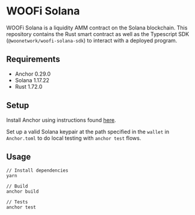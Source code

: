 # WOOFi Solana

WOOFi Solana is a liquidity AMM contract on the Solana blockchain.
This repository contains the Rust smart contract as well as the Typescript SDK (`@woonetwork/woofi-solana-sdk`) to interact with a deployed program.

## Requirements

- Anchor 0.29.0
- Solana 1.17.22
- Rust 1.72.0

## Setup

Install Anchor using instructions found [here](https://book.anchor-lang.com/getting_started/installation.html#anchor).

Set up a valid Solana keypair at the path specified in the `wallet` in `Anchor.toml` to do local testing with `anchor test` flows.

## Usage

```
// Install dependencies
yarn

// Build
anchor build

// Tests
anchor test
```
